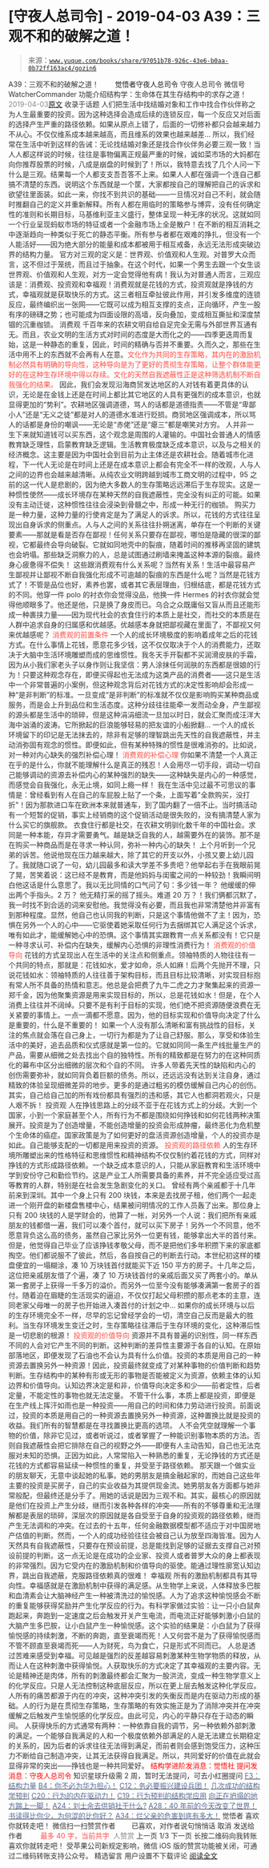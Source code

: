 # [守夜人总司令] - 2019-04-03 A39：三观不和的破解之道！

> 来源：[`www.yuque.com/books/share/97051b78-926c-43e6-b0aa-0b72ff163ac4/gozin6`](https://www.yuque.com/books/share/97051b78-926c-43e6-b0aa-0b72ff163ac4/gozin6)

<ne-p id="520f42f3293818f927861ebbd5b15da4_p_0" data-lake-id="520f42f3293818f927861ebbd5b15da4_p_0"><ne-text id="ue4d824e1" style="color: rgb(51, 51, 51);">A39：三观不和的破解之道！</ne-text></ne-p> <ne-p id="196a1e993fd320336e0039d390ecd60a" data-lake-id="196a1e993fd320336e0039d390ecd60a"><ne-text id="uc590148e" ne-fontsize="12" style="color: rgb(255, 255, 255);">原创</ne-text><ne-text id="ubb03fa1d" ne-fontsize="14">觉悟者</ne-text><ne-text id="u66fb4b1c" ne-fontsize="14">守夜人总司令</ne-text></ne-p> <ne-p id="928825592f5d36208a29deabedd480ad" data-lake-id="928825592f5d36208a29deabedd480ad"><ne-text id="uda68b89c" ne-fontsize="14" ne-bold="true" style="color: rgb(51, 51, 51);">守夜人总司令</ne-text></ne-p> <ne-p id="8d2d54dfb72d29e59944ed0152c3be19" data-lake-id="8d2d54dfb72d29e59944ed0152c3be19"><ne-text id="u6757e9a8" ne-fontsize="14" style="color: rgb(51, 51, 51);">微信号</ne-text><ne-text id="ueafd4b9e" ne-fontsize="14" style="color: rgb(51, 51, 51);">WatcherCommander</ne-text></ne-p> <ne-p id="20c3785442ae7a400147343c264e4db1" data-lake-id="20c3785442ae7a400147343c264e4db1"><ne-text id="u8518956a" ne-fontsize="14" style="color: rgb(51, 51, 51);">功能介绍</ne-text><ne-text id="uf9da467d" ne-fontsize="14" style="color: rgb(51, 51, 51);">结构学：生命体在其生存结构中的求存之道！</ne-text></ne-p> <ne-p id="7325ef14319a1a317cf30cc44165913d" data-lake-id="7325ef14319a1a317cf30cc44165913d"><ne-text id="u754aaca2" style="color: rgb(140, 140, 140);">2019-04-03</ne-text>[<ne-text id="u7cf4ba9f" ne-fontsize="14">原文</ne-text>](https://mp.weixin.qq.com/s?__biz=MzAxNDk1NjI2Mw==&mid=2247484395&idx=1&sn=3464fb8d0b12df7cf8fc91716a34f5ba&chksm=9b8a2063acfda9759f6b71d77a8302f892cb4db2ab1a47c82975663328d4e6759aa20d5233f2&scene=27#wechat_redirect&cpage=388)</ne-p> <ne-p id="305fb7217e67de30dfb835e19c17d3eb" data-lake-id="305fb7217e67de30dfb835e19c17d3eb"><ne-text id="u0b758bc6" style="color: rgb(51, 51, 51);">收录于话题</ne-text></ne-p> <ne-p id="4fd105d1fd45334dad750f854fe41240" data-lake-id="4fd105d1fd45334dad750f854fe41240"><ne-text id="u5620af20" style="color: rgb(51, 51, 51);">人们把生活中找结婚对象和工作中找合作伙伴称之为人生最重要的投资。因为这种选择会造成后续的连锁反应，每一个反应又对后面的选择产生严重的路径依赖。如果从原点上错了，后面的一切修补都只会越来越力不从心。不仅仅维系成本越来越高，而且维系的效果也越来越差…</ne-text></ne-p> <ne-p id="f734437eb137e8ce431a2ec856bfb0ab" data-lake-id="f734437eb137e8ce431a2ec856bfb0ab"><ne-text id="ua5ec1dd1" style="color: rgb(51, 51, 51);">所以，我们经常在生活中听到这样的告诫：无论找结婚对象还是找合作伙伴务必要三观一致！当人人都这样说的时候，往往是事物偏离正规最严重的时候，诚如菜市场的大妈都在向你推荐股票的时候，八成是崩盘的时候到了！所以，我特意去找了几个人问一下什么是三观。结果每一个人都支支吾吾答不上来。如果人人都在强调一个连自己都搞不清楚的东西。说明这个东西就是一个筐，大家都按自己的理解把自己的诉求和欲望往里面装。如此一来，你找不到共识的基础——一旦情况对自己不利，就会随时推翻自己的定义并重新解释。所有人都在用临时的策略参与博弈，没有任何确定性的准则和长期目标，马基维利亚主义盛行，整体呈现一种无序的状况。这就如同一个行业呈现蚂蚁市场的特征或者一个金融市场上全是散户！在不断的相互消耗之中逐渐趋向一种类似于死亡的静态平衡。所有参与者都在艰难的挣扎，但没有一个人能活好——因为绝大部分的能量和成本都被用于相互戒备，永远无法形成突破边界的结构力量。</ne-text></ne-p> <ne-p id="efac6cb872e8ff6492f1089d6ea4c367" data-lake-id="efac6cb872e8ff6492f1089d6ea4c367"><ne-text id="uce4ddb2a" style="color: rgb(51, 51, 51);">官方对三观的定义是：世界观、价值观和人生观。对普罗大众而言，这不但过于笼统，而且过于抽象。在这个时代，如果一个男生去跟一个女生谈世界观、价值观和人生观，对方一定会觉得他有病！</ne-text><ne-text id="u4c73d336" ne-bold="true" style="color: rgb(51, 51, 51);">我认为对普通人而言，三观应该是：消费观、投资观和幸福观！消费观就是花钱的方式，投资观就是挣钱的方式，幸福观就是获取快乐的方式。</ne-text><ne-text id="u3351452f" style="color: rgb(51, 51, 51);">这三者相互牵扯彼此作用，并引发多维度的连锁反应，最终编织出一张网——它既可以成为相互支撑的支点，正向循环，产生一股有序的磅礴之势；也可能成为四面设限的高墙，反向叠加，变成相互撕扯和深度禁锢的沉重枷锁。</ne-text></ne-p> <ne-p id="d5c403031624d0d080e099b8d755bcd3" data-lake-id="d5c403031624d0d080e099b8d755bcd3"><ne-text id="uf084fa30" ne-bold="true" style="color: rgb(51, 51, 51);">消费观</ne-text></ne-p> <ne-p id="9c69f17e74e906063130a2c447e87292" data-lake-id="9c69f17e74e906063130a2c447e87292"><ne-text id="u2d342dfb" style="color: rgb(51, 51, 51);">千百年来的农耕文明自给自足完全无需与外部世界互通有无。而且，农业文明的生活方式对时间的态度是大而化之的——四季更迭周而复始，这是一种静态的重复，因此，时间的精确与否并不重要。久而久之，那些在生活中用不上的东西就不会再有人在意。</ne-text><ne-text id="u43691073" style="color: rgb(255, 76, 65);">文化作为共同的生存策略，其内在的激励机制必然具有明确的导向性，这种导向是为了更好的贯彻生存策略，让整个群体能更好的在这种生存环境中得以存续。文化的天然自我遮蔽性正是这种筛选机制不断自我强化的结果。</ne-text></ne-p> <ne-p id="12c05b38dbfc5ca61c2af7e029ee442e" data-lake-id="12c05b38dbfc5ca61c2af7e029ee442e"><ne-text id="ucc9a1a57" style="color: rgb(51, 51, 51);">因此，我们会发现沿海商贸发达地区的人对钱有着更具体的认识，无论是在金钱上还是在时间上都比其它地区的人具有更强烈的成本意识，也就显得更加的“势利”。农耕地区强调道德，骂人的话都是道德指责——不管是“卑鄙小人”还是“无义之徒”都是对人的道德水准进行贬损。商贸地区强调成本，所以骂人的话都是身份的嘲讽——无论是“赤佬”还是“瘪三”都是嘲笑对方穷。</ne-text></ne-p> <ne-p id="071c12dfd88648de0db3fc4d187df9b2" data-lake-id="071c12dfd88648de0db3fc4d187df9b2"><ne-text id="uf377497d" style="color: rgb(51, 51, 51);">人并非一生下来就知道钱可以买东西，这个观念是周围的人灌输的。中国社会普通人的情感教育缺乏理性，启蒙教育缺乏逻辑。生活教育极度缺乏成本意识，以及与之相关的经济概念。这主要是因为中国社会到目前为止主体还是农耕社会。随着城市化进程，下一代人无论是在时间上还是在成本意识上都会有完全不一样的改观，人与人之间的边界也会越来越清晰。从纯农业文明跨越到城市工商文明的过程中，95 之前的这一代人是悲剧的，因为绝大多数人的生存策略远远滞后于生存现实。这是一种惯性使然——成长环境存在某种天然的自我遮蔽性，完全没有纠正的可能。如果没有主动迁徙，这种惯性往往会浸染到骨髓之中，形成一种无行的枷锁。</ne-text></ne-p> <ne-p id="ec972dad88269d349cd337d573d312b5" data-lake-id="ec972dad88269d349cd337d573d312b5"><ne-text id="u16a1cff7" style="color: rgb(51, 51, 51);">购买力是一种力量，这种力量的行使肯定是为了满足人的诉求。所以，花钱的方式往往呈现出自身诉求的侧重点。人与人之间的关系往往扑朔迷离，单存在一个判断的关键要素——那就是看是否存在鄙视！任何关系只要存在鄙视，哪怕是隐藏的很深的鄙视，它都最终会导向破裂。它就如同地壳中的裂痕，随着时间的推移再坚固的建筑也会坍塌。那些缺乏洞察力的人，总是试图通过刷墙来掩盖这种本源的裂痕。最终身心疲惫得不偿失！</ne-text></ne-p> <ne-p id="4763321c04b8a10dfa5ad64c04d0907c" data-lake-id="4763321c04b8a10dfa5ad64c04d0907c"><ne-text id="ua2334a77" style="color: rgb(51, 51, 51);">这些跟消费观有什么关系呢？当然有关系！生活中最容易产生鄙视并让鄙视不断自我强化形成不可逾越的裂痕的东西是什么呢？当然是花钱方式了！不管是品位也好，素养也罢，或者其它表层理由，归根结底，都是花钱方式的不同。他穿一件 polo 的衬衣你会觉得没品，他换一件 Hermes 的衬衣你就会觉得他顺眼多了。他还是他，只是换了身皮而已。乌合之众既庸俗又盲从而且还能形成一种裹挟力量——因为现代社会的衣食住行的本质上是社交，而社交的本质是在人群中追求自身的归属感和优越感。优越感本身就把鄙视藏在里面了，不鄙视又何来优越感呢？</ne-text></ne-p> <ne-p id="efcb956b8abc3e88391d2a4b40364f95" data-lake-id="efcb956b8abc3e88391d2a4b40364f95"><ne-text id="udb659432" style="color: rgb(255, 76, 65);">消费观的前置条件</ne-text></ne-p> <ne-p id="7eff1af617f74382f79689689512391d" data-lake-id="7eff1af617f74382f79689689512391d"><ne-text id="udfc54666" style="color: rgb(51, 51, 51);">一个人的成长环境极度的影响着成年之后的花钱方式。在什么事情上花钱，愿意花多少钱，这不仅仅取决于个人的消费能力，还取决于大脑中生活环境雕塑而成的思维惯性。我冬天手开裂都不买润滑皮肤的手霜，因为从小我们家老头子以身作则让我坚信：男人涂抹任何润肤的东西都是很娘的行为！只要这种观念存在，即便买得起也无法成为这类产品的消费者——这只是生活中一个非常普遍的小案例，但这种观念背后对花钱方式的决定性影响却会形成一种“是非判断”的标准。一旦变成“是非判断”的标准就不仅仅是影响购买某种商品或服务，而是会上升到品位和生活态度。这种分歧往往能牵一发而动全身，产生鄙视的源头都是生活中的琐碎，但是这种涓涓细流一旦加以时日，就会汇聚而成汪洋大海中汹涌的波涛。它所掀起的巨浪能够轻易的把友谊的小船掀翻…</ne-text></ne-p> <ne-p id="404ea262bea2fbe95d2d6a485c5cb946" data-lake-id="404ea262bea2fbe95d2d6a485c5cb946"><ne-text id="u62ff9c8c" style="color: rgb(51, 51, 51);">一个人的成长环境留下的印记是无法抹去的，除非有足够的理智跳出先天性的自我遮蔽性，并主动消弥固有观念的惯性。即便如此，但有某种特殊的惯性是很难消弥的。比如说，对一种对内心缺失的强烈补偿心理！</ne-text></ne-p> <ne-p id="f5ce54f39fd69d53a06f9f044657e6de" data-lake-id="f5ce54f39fd69d53a06f9f044657e6de"><ne-text id="ua15de3f8" style="color: rgb(255, 76, 65);">消费观的补偿心理</ne-text></ne-p> <ne-p id="b5e8eb2886a59525bc6c5caf02b507e7" data-lake-id="b5e8eb2886a59525bc6c5caf02b507e7"><ne-text id="ud12b8781" style="color: rgb(51, 51, 51);">你如果不清楚一个人真正在乎的是什么，你就不能理解什么是真正的残忍！人会用尽一切手段，调动一切自己能够调动的资源去补偿内心的某种强烈的缺失——这种缺失是内心的一种感觉，而感觉会自我强化，永无止境，如同上瘾一样！</ne-text></ne-p> <ne-p id="cbf0fc4bdf7e55300b43bae70be3c3f3" data-lake-id="cbf0fc4bdf7e55300b43bae70be3c3f3"><ne-text id="ub75f5d44" style="color: rgb(51, 51, 51);">我在生活中见过最不可思议的事情是：曾经看到有人在自己的车屁股上贴了一个条，上面写着"全款购买，没打折"！因为那款进口车在欧洲本来就普通车，到了国内翻了一倍不止。当时搞活动有一个短暂的促销，事实上经销商的这个促销活动是很失败的，没有搞清楚人家为什么买它的旗舰款。</ne-text></ne-p> <ne-p id="3ae2e6e580cc8a2c864c0531f7c5e4ee" data-lake-id="3ae2e6e580cc8a2c864c0531f7c5e4ee"><ne-text id="uea1f3505" style="color: rgb(51, 51, 51);">衣食住行都是社交，在农耕文明驯化数千年的中国社会。求同是一种本能，存异才需要勇气。越是缺乏自我的人，越需要外在的装饰。那不是在购买一种商品而是在寻求一种认同，弥补一种内心的缺失！</ne-text></ne-p> <ne-p id="76179b6f1f2dfe97fcd100cdc7e9b149" data-lake-id="76179b6f1f2dfe97fcd100cdc7e9b149"><ne-text id="u64b9f5b6" style="color: rgb(51, 51, 51);">上个月听到一个兄弟的诉苦。他说他现在压力越来越大，除了其它的开支以外，小孩又要上幼儿园了。我就随口说了一句，幼儿园最多和读大学差不多贵吧？他举起右手在我眼前晃了晃，苦笑着说：这已经不是教育，而是他妈妈与闺蜜之间的一种较劲！我瞬间明白他这话是什么意思了。我以无比同情的口气问了句：多少钱一年？ 他缓缓的伸出两个手指头。2 万？ 他无精打采的摇了摇头。难道 20 万？！我们俩都沉默了，我一时找不到合适的词来安慰他。我觉得没有必要，而且我也非常清楚他并非富有到那种程度。显然，他自己也认同我的判断，只是这个事情他做不了主！因为，恐惧在另外一个人的心中——它驱使着她采取任何行为去捆绑其它人满足这个诉求，唯有如此才，能缓解她心中的恐惧。这个事情其实跟教育一点关系都没有！它只是一种寻求认可、补偿内在缺失，缓解内心恐惧的非理性消费行为！</ne-text></ne-p> <ne-p id="d34941abcf505034bcad0a3f96ab4b8d" data-lake-id="d34941abcf505034bcad0a3f96ab4b8d"><ne-text id="udd182e91" style="color: rgb(255, 76, 65);">消费观的价值导向</ne-text></ne-p> <ne-p id="96287e1f4ab587562bb4ab1b0c7e1883" data-lake-id="96287e1f4ab587562bb4ab1b0c7e1883"><ne-text id="ue8f5f3af" style="color: rgb(51, 51, 51);">花钱的方式呈现出人在生活中的关注点和侧重点。领袖特质的人物往往有一个共同的特点，那就是：花钱如水，爱才如命，杀人如麻！后两个先抛开不理，只说花钱如水：领袖特质的人往往善于架构目标，而且目标比较清晰，对实现目标抱有常人所不具备的热情和意志。他总是会把费了九牛二虎之力才聚集起来的资源一郑千金，因为他聚集资源是用来实现目标的，所以，总是花钱如水！但是，在个人消费上往往并不阔绰。只要不是有利于目标的实现，他们绝不把资源随便浪费在无关紧要的事情上。一点一滴都不愿意。因为，他的目标实现和价值导向决定了什么是重要的，什么是不重要的！</ne-text></ne-p> <ne-p id="f8a9747fd78e62c5f7871bc472d4abea" data-lake-id="f8a9747fd78e62c5f7871bc472d4abea"><ne-text id="u7a4e344b" style="color: rgb(51, 51, 51);">如果一个人没有那么清晰和富有挑战性的目标，关注的焦点就会落在自己身上，一切行为都是为了让自己舒服。那么，享受和体验生活中的美好，追去品质和仪式感就是第一位的。它就如同同一条生产线批量生产的产品，需要从细微之处去找出个自的独特性。所有的精致都是在努力的在这种同质化的幕布中区分出细微的层次和个自的不同。</ne-text></ne-p> <ne-p id="9fcbc3cbb812f0b0968fcecbed5a1a60" data-lake-id="9fcbc3cbb812f0b0968fcecbed5a1a60"><ne-text id="u3e2759dc" style="color: rgb(51, 51, 51);">许多人带着先天性的缺陷和内心的创伤需要弥补，就如同背负着巨额的债务。所以，还远远没有达到关注自身，通过精致的体验呈现细微差异的地步。更多的是通过粗劣的模仿缓解自己内心的创伤。其实，自己给自己加的所有戏份都具有强烈的违和感，其它人也都洞若观火，只是人艰不拆！</ne-text></ne-p> <ne-p id="dca9835495ff69fac31896c27a51883c" data-lake-id="dca9835495ff69fac31896c27a51883c"><ne-text id="u446350c9" ne-bold="true" style="color: rgb(51, 51, 51);">投资观</ne-text></ne-p> <ne-p id="b5bfb1c170d807cb6abad1861d1d6a20" data-lake-id="b5bfb1c170d807cb6abad1861d1d6a20"><ne-text id="u0b231c17" style="color: rgb(51, 51, 51);">人在挣钱思路上的分歧不亚于在花钱方式上的分歧。大到一个国家，小到一个家庭甚至个人，所有行为不都是围绕如何挣钱和如何花钱两种决策展开。投资是为了创造增量，不能创造增量的投资会形成肿瘤，最终恶化为危机整个生命体的癌症。国家政策是为了如何更好的盘活资源创造增量，个人的投资亦是如此。自己能够支配的一切都是用来投资的资源。</ne-text></ne-p> <ne-p id="ac9d89c0bc03e1f367d634eb474da431" data-lake-id="ac9d89c0bc03e1f367d634eb474da431"><ne-text id="u022c519f" style="color: rgb(255, 76, 65);">投资观的路径依赖</ne-text></ne-p> <ne-p id="0d62606b6408135219cd6934be6c2280" data-lake-id="0d62606b6408135219cd6934be6c2280"><ne-text id="ue14e7646" style="color: rgb(51, 51, 51);">人的生存环境所雕塑出来的性格特征和思维惯性和精神结构不仅仅制约着花钱的方式，同样对挣钱的方式形成路径依赖。一个缺乏成本意识的人，只能从家庭教育和生活环境中学到安份守己和勤俭节约。这是产业工人所需要具备的素养，并不完全适应受过高等教育的人群，特别是在社会发生急剧变化的关口。</ne-text></ne-p> <ne-p id="08b6a3a644cac2f5ddfdafcb1c2ed3f9" data-lake-id="08b6a3a644cac2f5ddfdafcb1c2ed3f9"><ne-text id="u57427b11" style="color: rgb(51, 51, 51);">曾经有两个亲戚都于十几年前来到深圳。其中一个身上只有 200 块钱，本来是去找房子租，他们两个一起走进一个刚开盘的新楼盘售楼中心，结果被问明情况的工作人员轰了出来。那位身上只有 200 块钱的人是学财会的，他算了一帐，对另外一个人说：我们把所有亲戚朋友的钱都借一遍，我们可以凑个首付，就可以买下房子！另外一个不同意，他不愿意背负这么高的债务，虽然自己家比另外一位更有钱，能够拿出大半的首付来。但是，他觉得自己毕业了应该挣钱孝敬父母，而不是把他们多年积攒下来的家底都掏空。他们都说服不了彼此，然后，各自按自己的判断去行动。本世纪初这样的楼盘便宜的一塌糊涂，凑 10 万块钱首付就能买下近 150 平方的房子。十几年之后，这位把亲戚朋友借了个遍，凑了 10 万块钱首付的亲戚后面又买了两套小的。单从第一套房子上获得一千多万的溢价。而另外一位至今没有能够凑满第一套房子的首付。随着迫在眉睫的生活现实的逼迫，不仅仅打起父母积攒的那点老本的主意，连同老家父母唯一的房子也开始进入凑首付的计划之中…</ne-text></ne-p> <ne-p id="2a02082a21d8d74d6bf7355d36773252" data-lake-id="2a02082a21d8d74d6bf7355d36773252"><ne-text id="u206516c8" style="color: rgb(51, 51, 51);">如果你的成长环境与以后的生存环境完全不一样，尽早的忘记曾经学会的一切，清空自己反而是最大的胜利。</ne-text><ne-text id="u03e80afd" ne-bold="true" style="color: rgb(51, 51, 51);">当生存环境发生变迁之时，生存策略往往滞后于生存环境的变化，这种滞后性是一切悲剧的根源！</ne-text></ne-p> <ne-p id="15b951a90abdf6f8bea7a587edd7a1f3" data-lake-id="15b951a90abdf6f8bea7a587edd7a1f3"><ne-text id="ub7cbb37c" style="color: rgb(255, 76, 65);">投资观的价值导向</ne-text></ne-p> <ne-p id="17fb8634542bb41bb02517c475231464" data-lake-id="17fb8634542bb41bb02517c475231464"><ne-text id="uec8c2273" style="color: rgb(51, 51, 51);">资源并不具有普遍的识别性，同一样东西不同的人会对它产生不同的判断。这种判断的差异性主要源于各自的认知。在原始部落地区，即便发现了石油也不会认为具有什么价值。投资的本质是用自己的一种资源去置换另外一种资源！因此，投资最终就变成了对某种事物的价值判断和趋势判断。生存结构中的某种有形或无形的事物是否能被定义为资源，依赖主体的认知边界和价值导向。认知边界决定是和非，价值导向决定多和少——前者定性，后者定量，不能定性的事物也就无法定量。</ne-text></ne-p> <ne-p id="c8bb0a34fe537292c5dc3b58d77207ab" data-lake-id="c8bb0a34fe537292c5dc3b58d77207ab"><ne-text id="u7c712c8f" style="color: rgb(51, 51, 51);">不管干什么事，本质上都是投资，即便是在生产线上挥汗如雨也是一种投资——用自己的时间和体力劳动进行投资。前面说过，投资的本质是用自己的一种资源去置换另外一种资源，这种置换比就是投资的收益。我们所有的智慧都是在寻找置换比更高的选项。</ne-text></ne-p> <ne-p id="cfd8fbd106a538e7e941de2b71e3b2e3" data-lake-id="cfd8fbd106a538e7e941de2b71e3b2e3"><ne-text id="u5117bda2" style="color: rgb(51, 51, 51);">人不会凭空就理解一个事物的价值，除非它见过，或者听说过，或者掌握了一种能识别事物本质的方法。否则自我遮蔽性会把它排除在自己的视野之外——即便有人主动告知，自己也无法克服对未知的恐惧。正因为如此，人常常陷入一种熟悉的重复，无论挣钱的方式还是花钱的方式都容易延续一种惯性的重复，并受至于路径依赖。</ne-text></ne-p> <ne-p id="7b17f7720216ba8e7a852084ee785ce8" data-lake-id="7b17f7720216ba8e7a852084ee785ce8"><ne-text id="udf77e3b6" style="color: rgb(51, 51, 51);">那天跟一个做实业的朋友聊天，无意中谈起她的私事。她的男朋友是搞金融起家的，而她自己这些年主要的投资是买房子，自己的实业收益为其提供现金流。她男朋友各方面都与她非常般配，但最终还是分手了。用她的话说是因为三观不和。其实，最核心的原因就是他们在投资上产生分歧，继而引发各种各样的冲突——所有的不够尊重和无法理解都是表层的琐碎，深层次的原因就是各自受至于自身的投资观的路径依赖，继而产生无法调和的冲突。在过去的十五年，任何金融数据模型都不适应于对中国房地产估值的判断。然而，一个人的成功经验往往会被自己认为放至四海皆准。因为人天然具有自我遮蔽性，只要存在预设前提，总是能找到足够的证据去支撑自己对预设前提的判断。这一点无论是在成功的企业家、投资人或者普罗大众的身上都表现的非常强烈。因为它受内在的激励机制和价值导向的驱使。能通过理性廓宽认知边界，跳出自我遮蔽，克服路径依赖真的很难！</ne-text></ne-p> <ne-p id="d0c8c1db3293a4c04773891d8551b45f" data-lake-id="d0c8c1db3293a4c04773891d8551b45f"><ne-text id="u979b55a3" ne-bold="true" style="color: rgb(51, 51, 51);">幸福观</ne-text></ne-p> <ne-p id="2878d607c578003d811a0cd4a3354c65" data-lake-id="2878d607c578003d811a0cd4a3354c65"><ne-text id="u18e825f3" style="color: rgb(51, 51, 51);">所有的激励机制都具有其导向性。幸福感就是在激励机制中获得的满足感。从生物学上来说，人体释放多巴胺和血清素会让大脑神经产生一种被清洗过的愉悦感。人为了追求这种愉悦感会不断的重复能够获得奖励并产生化学反应的行为。有科学家做过实验：让一只小白鼠奔跑起来，奔跑到一定速度之后会触发开关产生电流，而电流正好能够刺激小白鼠的大脑产生多巴胺，让小白鼠产生一种愉悦感。这个实验的结果是：小白鼠为了获得愉悦感的持续刺激，不断的奔跑，直至衰竭而死！人又何尝不是为了获得愉悦感而不管不顾直至衰竭而死——人为财死，鸟为食亡，只是形式不同而已。</ne-text></ne-p> <ne-p id="602dd87105c070a4852ff14e97114287" data-lake-id="602dd87105c070a4852ff14e97114287"><ne-text id="uc9951c51" style="color: rgb(51, 51, 51);">人总是透过苦难来感受到幸福。可见越是强烈的反差越容易刺激某种生物学物质的释放，从而让人在这种刺激中获得愉悦。人获取快乐的方式决定了其幸福观的主要内容。无论是精神还是肉体，所有的刺激最终都会汇聚为一股洪流，变成一种生物学意义上的化学反应。只是人无法控制这种底层反应，所以在更上层去触发这种化学反应。</ne-text></ne-p> <ne-p id="99256ac3983913f49c5277f792163035" data-lake-id="99256ac3983913f49c5277f792163035"><ne-text id="u80cdc39e" style="color: rgb(51, 51, 51);">人所有的痛苦都源于内在的冲突，这种冲突引发的失衡反而是内在驱动力形成的基础。人的行为是在贯彻生存策略，生存策略的有效实施正是为了消除冲突并在冲突缓解之后触发产生愉悦感的化学反应。由此可见，内心的平静只存在于动态的瞬间。</ne-text></ne-p> <ne-p id="809b225356f952e02175cea5baa3d046" data-lake-id="809b225356f952e02175cea5baa3d046"><ne-text id="ue6e5855d" style="color: rgb(51, 51, 51);">人获得快乐的方式通常有两种：一种依靠自我的调节，另一种依赖外部刺激的满足。一个能够自我满足的人和一个极度依赖外部满足的人是无法建立长期稳定的关系的，因为后者的诉求往往无法得到满足，而前者则会感到饱受压力，这种压力不断给自己制造冲突，让其无法获得自我满足。所以，共同爱好的价值在此就会显得非常的突出——挣钱也是一种共同爱好。</ne-text></ne-p> <ne-p id="ce8c89d947ce1e8981bb9b0783f9f1ac" data-lake-id="ce8c89d947ce1e8981bb9b0783f9f1ac" ne-alignment="center"><ne-text id="ua1bb3e23" style="color: rgb(255, 0, 0);">结构学进阶发消息</ne-text><ne-text id="u33e1757a" ne-bold="true" style="color: rgb(255, 0, 0);">：觉悟社</ne-text></ne-p> <ne-p id="5f63b3f92acd3bb73ef0687dbae6e9bc" data-lake-id="5f63b3f92acd3bb73ef0687dbae6e9bc" ne-alignment="center"><ne-text id="udc2ae085" style="color: rgb(255, 0, 0);">提问发消息</ne-text><ne-text id="u43ccd168" ne-bold="true" style="color: rgb(255, 0, 0);">：守夜人总司令</ne-text></ne-p>  <ne-p id="5e8b74efb259bd4090ca81728f67af36" data-lake-id="5e8b74efb259bd4090ca81728f67af36" ne-alignment="center"><ne-card data-card-name="image" data-card-type="inline" id="fbLdX" data-event-boundary="card" style="color: rgb(51, 51, 51);"><ne-p id="2f332987fa36137452e20dc4f0fff3f1" data-lake-id="2f332987fa36137452e20dc4f0fff3f1"><ne-text id="u2d2f3aab" ne-fontsize="13" ne-bold="true" style="color: rgb(51, 51, 51);">知识星球升级需 2 周，暂时无法提问，可去小红圈提问</ne-text></ne-p> <ne-p id="30f9a899215d01c8eaea51dfd234ef0b" data-lake-id="30f9a899215d01c8eaea51dfd234ef0b">[<ne-text id="u565e291d" ne-fontsize="13" ne-bold="true" style="color: rgb(87, 107, 149);">F3：结构力量</ne-text>](http://mp.weixin.qq.com/s?__biz=MzAxNDk1NjI2Mw==&mid=2247484256&idx=1&sn=f10d9c530bfd6ea08b25d4bec657c13a&chksm=9b8a20e8acfda9fee057f2df26790f905c898132cac91d833d14e636edb00c20514d63189a88&scene=21#wechat_redirect)</ne-p> <ne-p id="bc9fdfc025aaded1d03695d866cb7840" data-lake-id="bc9fdfc025aaded1d03695d866cb7840">[<ne-text id="u1cc1e680" ne-fontsize="13" ne-bold="true" style="color: rgb(87, 107, 149);">B4：你不必为华为担心！</ne-text>](http://mp.weixin.qq.com/s?__biz=MzIzMDYwOTM0Mg==&mid=2247483951&idx=1&sn=7850925e07db502ec2116efe0211318f&chksm=e8b19afedfc613e816bdef573343dbe2127c92d828c071510a8a8b9cb98384cdc7a6dbf8fbdd&scene=21#wechat_redirect)</ne-p> <ne-p id="0804cf0cacf421a0819b19b24af436ed" data-lake-id="0804cf0cacf421a0819b19b24af436ed">[<ne-text id="u817c10dd" ne-fontsize="13" ne-bold="true" style="color: rgb(87, 107, 149);">C12：务必要振兴建设兵团！</ne-text>](http://mp.weixin.qq.com/s?__biz=MzAxNDk1NjI2Mw==&mid=2247484193&idx=1&sn=88c86597191d0c97a411f9ea6f7b7c5d&chksm=9b8a20a9acfda9bfae819e8e42531fe6d523dd244ef0fc0c0787ab812540108c181f7ec2ffa9&scene=21#wechat_redirect)</ne-p> <ne-p id="de2f50ec32bc065cc1492b5b0b64795d" data-lake-id="de2f50ec32bc065cc1492b5b0b64795d">[<ne-text id="uef6b2ebb" ne-fontsize="13" ne-bold="true" style="color: rgb(87, 107, 149);">几次成功的结构学预判</ne-text>](http://mp.weixin.qq.com/s?__biz=MzAxNDk1NjI2Mw==&mid=2247484266&idx=1&sn=02ab915e029cbe24d91712f741b3f37c&chksm=9b8a20e2acfda9f4498a5c76204c101ab26e7311f2fb7d3043de108d4ff6e18d72a1c889a569&scene=21#wechat_redirect)</ne-p> <ne-p id="4dd3213230be5d0dd3c21c7db20a6b64" data-lake-id="4dd3213230be5d0dd3c21c7db20a6b64">[<ne-text id="ua1f6a3d4" ne-fontsize="13" ne-bold="true" style="color: rgb(87, 107, 149);">C20：行为的内在驱动力！</ne-text>](https://mp.weixin.qq.com/s?__biz=MzIzMDYwOTM0Mg==&mid=2247484003&idx=1&sn=a62ddbccc64f9f19890c0dff9605b6f7&scene=21#wechat_redirect)</ne-p> <ne-p id="a263f05046e5b60698d9154aeb4ece78" data-lake-id="a263f05046e5b60698d9154aeb4ece78">[<ne-text id="udf7dbcf8" ne-fontsize="13" ne-bold="true" style="color: rgb(87, 107, 149);">C19：行为预判的结构学应用</ne-text>](http://mp.weixin.qq.com/s?__biz=MzAxNDk1NjI2Mw==&mid=2247484380&idx=1&sn=652c8fbc6ebeb96398fc1fcce0d32a61&chksm=9b8a2054acfda942e2a3086c0b2b25c9df7d11e7cfa92c2a199fa87f03ccac8b9c1a8c6f0695&scene=21#wechat_redirect)</ne-p> <ne-p id="8e081d5b4edaba86e75672a7743c65ad" data-lake-id="8e081d5b4edaba86e75672a7743c65ad">[<ne-text id="uc7288e5e" ne-fontsize="13" ne-bold="true" style="color: rgb(87, 107, 149);">向正在坍塌的地方踹上一脚！</ne-text>](http://mp.weixin.qq.com/s?__biz=MzAxNDk1NjI2Mw==&mid=2247483789&idx=1&sn=5e44b7b524c3dc4bb7705f49ed0a44a3&chksm=9b8a2205acfdab139e4b1d44ef6702b09c9fbf79505340205d13fbdaa33207a997f54bee0e97&scene=21#wechat_redirect)</ne-p> <ne-p id="0327236b26971095b54fb7aaca1014d8" data-lake-id="0327236b26971095b54fb7aaca1014d8">[<ne-text id="u0ddf73d3" ne-fontsize="13" ne-bold="true" style="color: rgb(87, 107, 149);">A24：刘士余去供销社干什么?</ne-text>](http://mp.weixin.qq.com/s?__biz=MzAxNDk1NjI2Mw==&mid=2247484249&idx=1&sn=b8af24c3440b291292b1ed4eddfcfaec&chksm=9b8a20d1acfda9c79045cf72415a403a655fcbcc03483c9b2970fd289e28f7c18a998142039c&scene=21#wechat_redirect)</ne-p> <ne-p id="365f47c1535ad4c1a6c323bc0d52da71" data-lake-id="365f47c1535ad4c1a6c323bc0d52da71">[<ne-text id="u30da0c66" ne-fontsize="13" ne-bold="true" style="color: rgb(87, 107, 149);">A28：40 年前的今天改变了世界！</ne-text>](http://mp.weixin.qq.com/s?__biz=MzAxNDk1NjI2Mw==&mid=2247484305&idx=1&sn=34b19d12210bf9f765c6eb615b787ac6&chksm=9b8a2019acfda90fff45ea8c17ccb37c75e04c7420ad9b303a0fb0069110cee644e6f592d95f&scene=21#wechat_redirect)</ne-p> <ne-p id="c1cff2bafa41485e10b8eba0515bf074" data-lake-id="c1cff2bafa41485e10b8eba0515bf074">[<ne-text id="u82ad0321" ne-fontsize="13" ne-bold="true" style="color: rgb(87, 107, 149);">书读得比你少，为何混的比你好？</ne-text>](http://mp.weixin.qq.com/s?__biz=MzAxNDk1NjI2Mw==&mid=2247484296&idx=1&sn=b0e0f11f50023aa8a20e8eeb51d39e10&chksm=9b8a2000acfda916885455b30687e2f18099abba31c78b2fabb95ca1b89ddc40f2415317d368&scene=21#wechat_redirect)</ne-p> <ne-p id="e583eb1a755671e2539b2fc416a6e775" data-lake-id="e583eb1a755671e2539b2fc416a6e775">[<ne-text id="u0e4fceba" ne-fontsize="13" ne-bold="true" style="color: rgb(87, 107, 149);">A34：烂父亲的危害到底有多大！</ne-text>](http://mp.weixin.qq.com/s?__biz=MzAxNDk1NjI2Mw==&mid=2247484348&idx=1&sn=944a6aac1e8035011b56508ea74fb48e&chksm=9b8a2034acfda922b803681a568bf7b75ce8342cf507080d2e636098b7ee9dfc1391836f7341&scene=21#wechat_redirect)</ne-p> <ne-p id="5b4cd0cd58c82ed86b8373728a9eae42" data-lake-id="5b4cd0cd58c82ed86b8373728a9eae42"><ne-text id="uc2167cc1" style="color: rgb(51, 51, 51);">觉悟者</ne-text></ne-p> <ne-p id="b579f66f52e1fba3be5f1e732ff315b0" data-lake-id="b579f66f52e1fba3be5f1e732ff315b0"><ne-text id="uc895eb86" style="color: rgb(51, 51, 51);">喜欢你就转走吧！</ne-text></ne-p> <ne-p id="11e7f0b46ab11e6c18e4204c919e9051" data-lake-id="11e7f0b46ab11e6c18e4204c919e9051"><ne-text id="u3a15d047" ne-bold="true" style="color: rgb(51, 51, 51);">微信扫一扫赞赏作者</ne-text><ne-text id="ufec6c10a" ne-bold="true" style="color: rgb(255, 255, 255);">赞赏</ne-text></ne-p> <ne-p id="4daea9f9ac97c38a9e3902c90e717ce0" data-lake-id="4daea9f9ac97c38a9e3902c90e717ce0"><ne-text id="u862f690f" style="color: rgb(51, 51, 51);">已喜欢，</ne-text><ne-text id="u77c71809">对作者说句悄悄话</ne-text></ne-p> <ne-p id="d4e1bbe8f68bc9a7fc12d87db10abe94" data-lake-id="d4e1bbe8f68bc9a7fc12d87db10abe94"><ne-text id="u6bfb51e7" style="color: rgb(51, 51, 51);">取消</ne-text></ne-p> <ne-p id="c98eb077ccc435971abae9ff9dc8293c" data-lake-id="c98eb077ccc435971abae9ff9dc8293c"><ne-text id="ua40c07ad" ne-fontsize="14" ne-bold="true" style="color: rgb(51, 51, 51);">发送给作者</ne-text></ne-p> <ne-p id="6ed9ff975142432c73033e41b6b7c201" data-lake-id="6ed9ff975142432c73033e41b6b7c201"><ne-text id="u97bdd5a1" ne-bold="true" style="color: rgb(255, 255, 255);">发送</ne-text></ne-p> <ne-p id="887f7e6aeb732c571afd8ebce627b694" data-lake-id="887f7e6aeb732c571afd8ebce627b694"><ne-text id="uf51ab568" ne-fontsize="13" style="color: rgb(250, 81, 81);">最多 40 字，当前共字</ne-text></ne-p> <ne-p id="ba9a16ef78030050ce9149d93bbc8d08" data-lake-id="ba9a16ef78030050ce9149d93bbc8d08"><ne-text id="u1bb9d3e2" style="color: rgb(136, 136, 136);"> 人赞赏</ne-text></ne-p> <ne-p id="43bc0d99db8947f014e51e92b4304841" data-lake-id="43bc0d99db8947f014e51e92b4304841"><ne-text id="u06d3b1dc" style="color: rgb(51, 51, 51);">上一页</ne-text> <ne-text id="ub3ca2e50">1</ne-text><ne-text id="uf4ddfa88" style="color: rgb(51, 51, 51);">/3 下一页</ne-text></ne-p> <ne-p id="ab4c0954691519d3ef0e357ca518afd5" data-lake-id="ab4c0954691519d3ef0e357ca518afd5"><ne-text id="uc3d280e3" style="color: rgb(51, 51, 51);">长按二维码向我转账</ne-text></ne-p> <ne-p id="e042309b538d8c353761d0886ca2cc92" data-lake-id="e042309b538d8c353761d0886ca2cc92"><ne-text id="u8d4a64f7" style="color: rgb(51, 51, 51);">喜欢你就转走吧！</ne-text></ne-p> <ne-p id="b4f1275dfc6ff4d3b1382fd7ca0c2dc4" data-lake-id="b4f1275dfc6ff4d3b1382fd7ca0c2dc4"><ne-text id="u05d2a1fc" style="color: rgb(51, 51, 51);">受苹果公司新规定影响，微信 iOS 版的赞赏功能被关闭，可通过二维码转账支持公众号。</ne-text></ne-p> <ne-h3 id="hZ3XH" data-lake-id="hZ3XH"><ne-heading-ext><ne-heading-anchor></ne-heading-anchor><ne-heading-fold></ne-heading-fold></ne-heading-ext><ne-heading-content><ne-text id="u71198714" ne-fontsize="16" style="color: rgb(51, 51, 51);">精选留言</ne-text></ne-heading-content></ne-h3> <ne-p id="84309abc712738e214544986d1518659" data-lake-id="84309abc712738e214544986d1518659"><ne-text id="u77ed439c" style="color: rgb(51, 51, 51);">用户设置不下载评论</ne-text></ne-p> <ne-p id="e07adb2f0419d5aa5e7273f6307e32d9" data-lake-id="e07adb2f0419d5aa5e7273f6307e32d9">[<ne-text id="ue2f32446">阅读全文</ne-text>](https://t.zsxq.com/qnaeqB2)</ne-p></ne-card></ne-p>